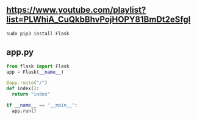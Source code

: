 ## https://www.youtube.com/playlist?list=PLWhiA_CuQkbBhvPojHOPY81BmDt2eSfgI

```
sudo pip3 install Flask
```
## app.py
```python
from flask import Flask
app = Flask(__name__)

@app.route("/")
def index():
  return "index"

if __name__ == '__main__':
  app.run()
```